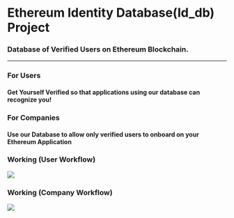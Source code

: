 # Ethereum Identity Database(Id_db) Project
<h3>Database of Verified Users on Ethereum Blockchain.</h3>
      <hr/>
      <h3>For Users</h3>
      <h4>Get Yourself Verified so that applications using our database can recognize you!</h4>
      <h3>For Companies</h3>
      <h4>Use our Database to allow only verified users to onboard on your Ethereum Application</h4>
      <h3>Working (User Workflow)</h3>
      <img src="https://github.com/sb-saksham/eth-id-db-frontend/assets/50903185/bf791200-1776-47cf-bb0d-9d34b6d8ab0d?raw=true"/>
      <h3>Working (Company Workflow)</h3>
      <img src="https://github.com/sb-saksham/eth-id-db-frontend/assets/50903185/b143524c-08b0-47ec-a80f-fba2e08b1ea4?raw=true"/>
